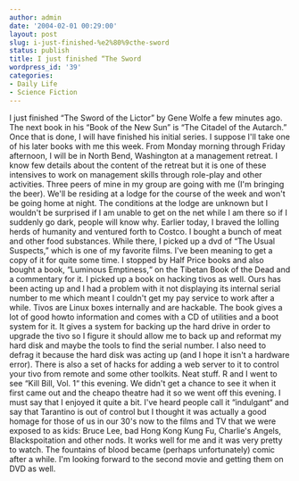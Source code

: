 ```yaml
---
author: admin
date: '2004-02-01 00:29:00'
layout: post
slug: i-just-finished-%e2%80%9cthe-sword
status: publish
title: I just finished “The Sword
wordpress_id: '39'
categories:
- Daily Life
- Science Fiction
---
```


I just finished “The Sword of the Lictor” by Gene Wolfe a few minutes
ago. The next book in his “Book of the New Sun” is “The Citadel of the
Autarch.” Once that is done, I will have finished his initial series. I
suppose I'll take one of his later books with me this week. From Monday
morning through Friday afternoon, I will be in North Bend, Washington at
a management retreat. I know few details about the content of the
retreat but it is one of these intensives to work on management skills
through role-play and other activities. Three peers of mine in my group
are going with me (I'm bringing the beer). We'll be residing at a lodge
for the course of the week and won't be going home at night. The
conditions at the lodge are unknown but I wouldn't be surprised if I am
unable to get on the net while I am there so if I suddenly go dark,
people will know why. Earlier today, I braved the lolling herds of
humanity and ventured forth to Costco. I bought a bunch of meat and
other food substances. While there, I picked up a dvd of “The Usual
Suspects,” which is one of my favorite films. I've been meaning to get a
copy of it for quite some time. I stopped by Half Price books and also
bought a book, “Luminous Emptiness,“ on the Tibetan Book of the Dead and
a commentary for it. I picked up a book on hacking tivos as well. Ours
has been acting up and I had a problem with it not displaying its
internal serial number to me which meant I couldn't get my pay service
to work after a while. Tivos are Linux boxes internally and are
hackable. The book gives a lot of good howto information and comes with
a CD of utilities and a boot system for it. It gives a system for
backing up the hard drive in order to upgrade the tivo so I figure it
should allow me to back up and reformat my hard disk and maybe the tools
to find the serial number. I also need to defrag it because the hard
disk was acting up (and I hope it isn't a hardware error). There is also
a set of hacks for adding a web server to it to control your tivo from
remote and some other toolkits. Neat stuff. R and I went to see “Kill
Bill, Vol. 1“ this evening. We didn't get a chance to see it when it
first came out and the cheapo theatre had it so we went off this
evening. I must say that I enjoyed it quite a bit. I've heard people
call it “indulgant“ and say that Tarantino is out of control but I
thought it was actually a good homage for those of us in our 30's now to
the films and TV that we were exposed to as kids: Bruce Lee, bad Hong
Kong Kung Fu, Charlie's Angels, Blackspoitation and other nods. It works
well for me and it was very pretty to watch. The fountains of blood
became (perhaps unfortunately) comic after a while. I'm looking forward
to the second movie and getting them on DVD as well.
